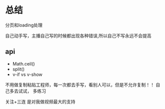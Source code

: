 # 总结
分页和loading处理

自己动手写，主播自己写的时候都出现各种错误,所以自己不写永远不会提高
## api
- Math.ceil()
- split()
- v-if vs v-show

不用做复制粘贴工程师，每一次都去手写，看别人可以，但是不允许复制！！
自己多去试试， 多练习

关注+三连 是对我做视频最大的支持
